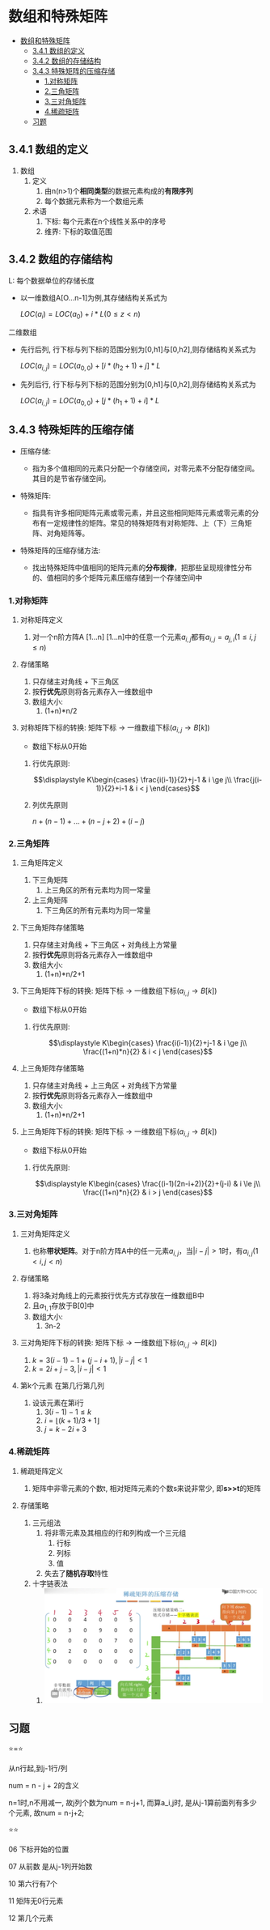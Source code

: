 # 数组和特殊矩阵

- [数组和特殊矩阵](#数组和特殊矩阵)
  - [3.4.1 数组的定义](#341-数组的定义)
  - [3.4.2 数组的存储结构](#342-数组的存储结构)
  - [3.4.3 特殊矩阵的压缩存储](#343-特殊矩阵的压缩存储)
    - [1.对称矩阵](#1对称矩阵)
    - [2.三角矩阵](#2三角矩阵)
    - [3.三对角矩阵](#3三对角矩阵)
    - [4.稀疏矩阵](#4稀疏矩阵)
  - [习题](#习题)

## 3.4.1 数组的定义

1. 数组
   1. 定义
      1. 由n(n>1)个**相同类型**的数据元素构成的**有限序列**
      2. 每个数据元素称为一个数组元素
   2. 术语
      1. 下标: 每个元素在n个线性关系中的序号
      2. 维界: 下标的取值范围

## 3.4.2 数组的存储结构

L: 每个数据单位的存储长度

- 以一维数组A[O...n-1]为例,其存储结构关系式为

    $LOC(a_i) = LOC(a_0) + i * L(0 \le z < n)$

二维数组

- 先行后列, 行下标与列下标的范围分别为[0,h1]与[0,h2],则存储结构关系式为

    $LOC(a_{i,j}) = LOC(a_{0,0}) + [i * (h_2 + 1) + j] * L$

- 先列后行, 行下标与列下标的范围分别为[0,h1]与[0,h2],则存储结构关系式为

    $LOC(a_{i,j}) = LOC(a_{0,0}) + [j * (h_1 + 1) + i] * L$

## 3.4.3 特殊矩阵的压缩存储

- 压缩存储:
  - 指为多个值相同的元素只分配一个存储空间，对零元素不分配存储空间。其目的是节省存储空间。

- 特殊矩阵:
  - 指具有许多相同矩阵元素或零元素，并且这些相同矩阵元素或零元素的分布有一定规律性的矩阵。常见的特殊矩阵有对称矩阵、上（下）三角矩阵、对角矩阵等。

- 特殊矩阵的压缩存储方法:
  - 找出特殊矩阵中值相同的矩阵元素的**分布规律**，把那些呈现规律性分布的、值相同的多个矩阵元素压缩存储到一个存储空间中

### 1.对称矩阵

1. 对称矩阵定义
   1. 对一个n阶方阵A [1...n] [1...n]中的任意一个元素$a_{i,j}$都有$a_{i,j} = a_{j,i}(1 \le i,j \le n)$

2. 存储策略
   1. 只存储主对角线 + 下三角区
   2. 按**行优先**原则将各元素存入一维数组中
   3. 数组大小:
      1. (1+n)*n/2

3. 对称矩阵下标的转换: 矩阵下标 -> 一维数组下标$(a_{i,j} \to B[k])$
   - 数组下标从0开始
   1. 行优先原则:

      $$\displaystyle K\begin{cases}
      \frac{i(i-1)}{2}+j-1 & i \ge j\\
      \frac{j(i-1)}{2}+i-1 & i < j
      \end{cases}$$

   2. 列优先原则

      $n+(n-1)+...+(n-j+2)+(i-j)$

### 2.三角矩阵

1. 三角矩阵定义
   1. 下三角矩阵
      1. 上三角区的所有元素均为同一常量
   2. 上三角矩阵
      1. 下三角区的所有元素均为同一常量

2. 下三角矩阵存储策略
   1. 只存储主对角线 + 下三角区 + 对角线上方常量
   2. 按**行优先**原则将各元素存入一维数组中
   3. 数组大小:
      1. (1+n)*n/2+1

3. 下三角矩阵下标的转换: 矩阵下标 -> 一维数组下标$(a_{i,j} \to B[k])$
   - 数组下标从0开始
   1. 行优先原则:

      $$\displaystyle K\begin{cases}
      \frac{i(i-1)}{2}+j-1 & i \ge j\\
      \frac{(1+n)*n}{2} & i < j
      \end{cases}$$

4. 上三角矩阵存储策略
   1. 只存储主对角线 + 上三角区 + 对角线下方常量
   2. 按**行优先**原则将各元素存入一维数组中
   3. 数组大小:
      1. (1+n)*n/2+1

5. 上三角矩阵下标的转换: 矩阵下标 -> 一维数组下标$(a_{i,j} \to B[k])$
   - 数组下标从0开始
   1. 行优先原则:

      $$\displaystyle K\begin{cases}
      \frac{(i-1)(2n-i+2)}{2}+(j-i) & i \le j\\
      \frac{(1+n)*n}{2} & i > j
      \end{cases}$$

### 3.三对角矩阵

1. 三对角矩阵定义
   1. 也称**带状矩阵**。对于n阶方阵A中的任一元素$a_{i,j}$，当$|i-j|>1$时，有$a_{i,j} (1<i,j<n)$

2. 存储策略
   1. 将3条对角线上的元素按行优先方式存放在一维数组B中
   2. 且$a_{1,1}$存放于B[0]中
   3. 数组大小:
      1. 3n-2

3. 三对角矩阵下标的转换: 矩阵下标 -> 一维数组下标$(a_{i,j} \to B[k])$
   1. $k=3(i-1)-1 + (j-i+1),|i-j|<1$
   2. $k=2i+j-3,|i-j|<1$

4. 第k个元素 在第几行第几列
   1. 设该元素在第i行
      1. $3(i-1)-1 \le k$
      2. $i = \lfloor (k+1)/3+1 \rfloor$
      3. $j = k-2i+3$

### 4.稀疏矩阵

1. 稀疏矩阵定义
   1. 矩阵中非零元素的个数t, 相对矩阵元素的个数s来说非常少, 即**s>>t**的矩阵

2. 存储策略
   1. 三元组法
      1. 将非零元素及其相应的行和列构成一个三元组
         1. 行标
         2. 列标
         3. 值
      2. 失去了**随机存取**特性
   2. 十字链表法
      1. ![20220805174542](https://raw.githubusercontent.com/Logible/Image/main/note_image/20220805174542.png)

## 习题

⭐=⭐

从n行起,到j-1行/列

num = n - j + 2的含义

n=1时,n不用减一, 故j列个数为num = n-j+1, 而算a_i,j时, 是从j-1算前面列有多少个元素, 故num = n-j+2;

⭐⭐

06 下标开始的位置

07 从前数 是从j-1列开始数

10 第六行有7个

11 矩阵无0行元素

12 第几个元素
